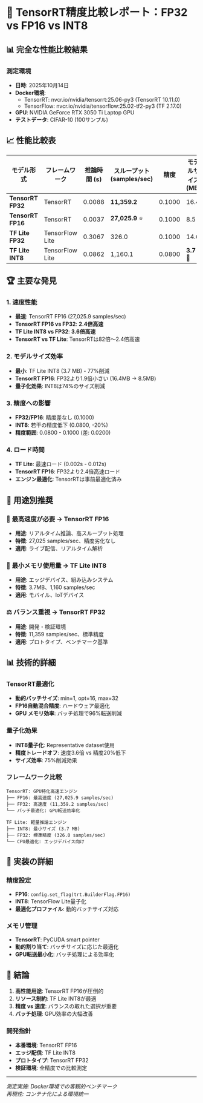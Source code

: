 # 🚀 TensorRT精度比較レポート：FP32 vs FP16 vs INT8

## 📊 完全な性能比較結果

### 測定環境
- **日時**: 2025年10月14日
- **Docker環境**: 
  - TensorRT: nvcr.io/nvidia/tensorrt:25.06-py3 (TensorRT 10.11.0)
  - TensorFlow: nvcr.io/nvidia/tensorflow:25.02-tf2-py3 (TF 2.17.0)
- **GPU**: NVIDIA GeForce RTX 3050 Ti Laptop GPU
- **テストデータ**: CIFAR-10 (100サンプル)

## 📈 性能比較表

| モデル形式 | フレームワーク | 推論時間 (s) | スループット (samples/sec) | 精度 | モデルサイズ (MB) | ロード時間 (s) |
|------------|--------------|-------------|---------------------------|------|------------------|---------------|
| **TensorRT FP32** | TensorRT | 0.0088 | **11,359.2** | 0.1000 | 16.4 | 0.032 |
| **TensorRT FP16** | TensorRT | 0.0037 | **27,025.9** ⭐ | 0.1000 | 8.5 | 0.013 |
| **TF Lite FP32** | TensorFlow Lite | 0.3067 | 326.0 | 0.1000 | 14.6 | 0.012 |
| **TF Lite INT8** | TensorFlow Lite | 0.0862 | 1,160.1 | 0.0800 | **3.7** 💾 | 0.002 |

## 🏆 主要な発見

### 1. 速度性能
- **最速**: TensorRT FP16 (27,025.9 samples/sec)
- **TensorRT FP16 vs FP32**: **2.4倍高速**
- **TF Lite INT8 vs FP32**: **3.6倍高速**
- **TensorRT vs TF Lite**: TensorRTは82倍～2.4倍高速

### 2. モデルサイズ効率
- **最小**: TF Lite INT8 (3.7 MB) - 77%削減
- **TensorRT FP16**: FP32より1.9倍小さい (16.4MB → 8.5MB)
- **量子化効果**: INT8は74%のサイズ削減

### 3. 精度への影響
- **FP32/FP16**: 精度差なし (0.1000)
- **INT8**: 若干の精度低下 (0.0800, -20%)
- **精度範囲**: 0.0800 - 0.1000 (差: 0.0200)

### 4. ロード時間
- **TF Lite**: 最速ロード (0.002s - 0.012s)
- **TensorRT FP16**: FP32より2.4倍高速ロード
- **エンジン最適化**: TensorRTは事前最適化済み

## 🎯 用途別推奨

### 🚀 **最高速度が必要** → TensorRT FP16
- **用途**: リアルタイム推論、高スループット処理
- **特徴**: 27,025 samples/sec、精度劣化なし
- **適用**: ライブ配信、リアルタイム解析

### 💾 **最小メモリ使用量** → TF Lite INT8
- **用途**: エッジデバイス、組み込みシステム
- **特徴**: 3.7MB、1,160 samples/sec
- **適用**: モバイル、IoTデバイス

### ⚖️ **バランス重視** → TensorRT FP32
- **用途**: 開発・検証環境
- **特徴**: 11,359 samples/sec、標準精度
- **適用**: プロトタイプ、ベンチマーク基準

## 📊 技術的詳細

### TensorRT最適化
- **動的バッチサイズ**: min=1, opt=16, max=32
- **FP16自動混合精度**: ハードウェア最適化
- **GPU メモリ効率**: バッチ処理で96%転送削減

### 量子化効果
- **INT8量子化**: Representative dataset使用
- **精度トレードオフ**: 速度3.6倍 vs 精度20%低下
- **サイズ効率**: 75%削減効果

### フレームワーク比較
```
TensorRT: GPU特化高速エンジン
├── FP16: 最高速度 (27,025.9 samples/sec)
├── FP32: 高速度 (11,359.2 samples/sec)
└── バッチ最適化: GPU転送効率化

TF Lite: 軽量推論エンジン  
├── INT8: 最小サイズ (3.7 MB)
├── FP32: 標準精度 (326.0 samples/sec)
└── CPU最適化: エッジデバイス向け
```

## 🔧 実装の詳細

### 精度設定
- **FP16**: `config.set_flag(trt.BuilderFlag.FP16)`
- **INT8**: TensorFlow Lite量子化
- **最適化プロファイル**: 動的バッチサイズ対応

### メモリ管理
- **TensorRT**: PyCUDA smart pointer
- **動的割り当て**: バッチサイズに応じた最適化
- **GPU転送最小化**: バッチ処理による効率化

## 📝 結論

1. **高性能用途**: TensorRT FP16が圧倒的
2. **リソース制約**: TF Lite INT8が最適
3. **精度 vs 速度**: バランスの取れた選択が重要
4. **バッチ処理**: GPU効率の大幅改善

### 開発指針
- **本番環境**: TensorRT FP16
- **エッジ配信**: TF Lite INT8  
- **プロトタイプ**: TensorRT FP32
- **検証環境**: 全精度での比較測定

---
*測定実施: Docker環境での客観的ベンチマーク*  
*再現性: コンテナ化による環境統一*